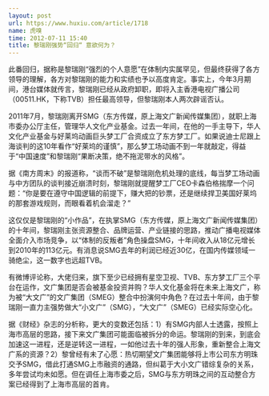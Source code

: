 ```yaml
---
layout: post
url: https://www.huxiu.com/article/1718
name: 虎嗅
time: 2012-07-11 15:40
title: 黎瑞刚强势“回归“ 意欲何为？
---
```

此番回归，据称是黎瑞刚“强烈的个人意愿”在体制内实属罕见，但最终获得了各方领导的理解，各方对黎瑞刚的能力和实绩也予以高度肯定。事实上，今年3月期间，港台媒体就传言，黎瑞刚已经从政府卸职，即将入主香港电视广播公司（00511.HK，下称TVB）担任最高领导，但黎瑞刚本人两次辟谣否认。

2011年7月，黎瑞刚离开SMG（东方传媒，原上海文广新闻传媒集团），就职上海市委办公厅主任，管理华人文化产业基金。过去一年间，在他的一手主导下，华人文化产业基金与好莱坞动画巨头梦工厂合资成立了东方梦工厂。如果说迪士尼跟上海谈判的这10年看作“好莱坞的谨慎”，那么梦工场动画不到一年就敲定，得益于“中国速度”和黎瑞刚“果断决策，绝不拖泥带水的风格”。

据《南方周末》的报道称，“谈而不破”是黎瑞刚危机处理的底线，每当梦工场动画与中方团队的谈判接近崩溃时刻，黎瑞刚就提醒梦工厂CEO卡森伯格揣摩一个问题：“你是要在遵守中国逻辑的前提下，赚大把的钞票，还是继续捍卫美国好莱坞的那套游戏规则，而眼看着机会溜走？”

这仅仅是黎瑞刚的“小作品”，在执掌SMG（东方传媒，原上海文广新闻传媒集团）的十年间，黎瑞刚主张资源整合、品牌运营、产业链接的思路，推动广播电视媒体全面介入市场竞争，以“体制的反叛者”角色操盘SMG，十年间收入从18亿元增长到2010年的113亿元。有消息说SMG去年的利润已经近30亿，在国内传媒领域一骑绝尘，这一数字也远超TVB。

有微博评论称，大佬归来，旗下至少已经拥有星空卫视、TVB、东方梦工厂三个平台在运作，文广集团是否会被基金投资并购？华人文化基金将在未来上海文广，称为被“大文广”的文广集团（SMEG）整合中扮演何中角色？在过去十年间，由于黎瑞刚一直力主强势做大“小文广”（SMG），“大文广”（SMEG）已经实际空心化。

据《财经》杂志的分析称，更大的变数还包括：1）有SMG内部人士透露，按照上海市高层的思路，接下来文广集团可能面临被拆分的命运。黎瑞刚的到来，到底会加速这一进程，还是逆转这一进程，一如他过去十年的强人形象，重新整合上海文广系的资源？2）黎曾经有未了心愿：热切期望文广集团能够将上市公司东方明珠交予SMG，借此打通SMG上市融资的通路，但纠葛于大小文广错综复杂的关系，多年尝试均未如愿。但在调任上海市委之后，SMG与东方明珠之间的互动整合方案已经得到了上海市高层的首肯。

